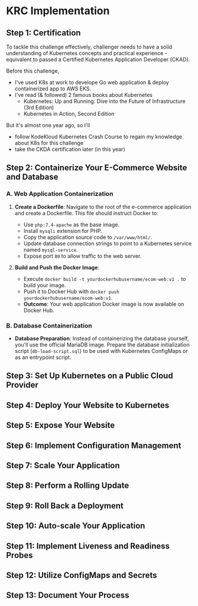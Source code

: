 # KRC Implementation

## Step 1: Certification

To tackle this challenge effectively, challenger needs to have a solid understanding of Kubernetes concepts and
practical experience - equivalent to passed a Certified Kubernetes Application Developer (CKAD).

Before this challenge,

- I've used K8s at work to develope Go web application & deploy containerized app to AWS EKS.
- I've read (& followed) 2 famous books about Kubernetes
  - Kubernetes: Up and Running: Dive into the Future of Infrastructure (3rd Edition)
  - Kubernetes in Action, Second Edition

But it's almost one year ago, so I'll

- follow KodeKloud Kubernetes Crash Course to regain my knowledge about K8s for this challenge
- take the CKDA certification later (in this year)

## Step 2: Containerize Your E-Commerce Website and Database

### A. Web Application Containerization

1. **Create a Dockerfile**: Navigate to the root of the e-commerce application and create a Dockerfile. This file should
   instruct Docker to:

    - Use `php:7.4-apache` as the base image.
    - Install `mysqli` extension for PHP.
    - Copy the application source code to `/var/www/html/`.
    - Update database connection strings to point to a Kubernetes service named `mysql-service`.
    - Expose port `80` to allow traffic to the web server.

2. **Build and Push the Docker Image**:

    - Execute `docker build -t yourdockerhubusername/ecom-web:v1 .` to build your image.
    - Push it to Docker Hub with `docker push yourdockerhubusername/ecom-web:v1`.
    - **Outcome**: Your web application Docker image is now available on Docker Hub.

### B. Database Containerization

- **Database Preparation**: Instead of containerizing the database yourself, you'll use the official MariaDB image.
  Prepare the database initialization script (`db-load-script.sql`) to be used with Kubernetes ConfigMaps or as an
  entrypoint script.

## Step 3: Set Up Kubernetes on a Public Cloud Provider

## Step 4: Deploy Your Website to Kubernetes

## Step 5: Expose Your Website

## Step 6: Implement Configuration Management

## Step 7: Scale Your Application

## Step 8: Perform a Rolling Update

## Step 9: Roll Back a Deployment

## Step 10: Auto-scale Your Application

## Step 11: Implement Liveness and Readiness Probes

## Step 12: Utilize ConfigMaps and Secrets

## Step 13: Document Your Process
